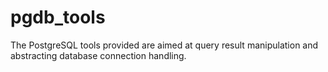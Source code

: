 # pgdb_tools
The PostgreSQL tools provided are aimed at query result manipulation and abstracting database connection handling.
